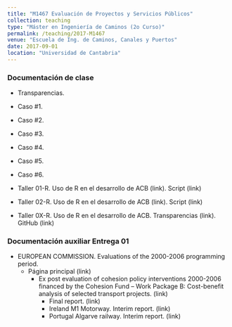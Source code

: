 ```yaml
---
title: "M1467 Evaluación de Proyectos y Servicios Públicos"
collection: teaching
type: "Máster en Ingeniería de Caminos (2o Curso)"
permalink: /teaching/2017-M1467
venue: "Escuela de Ing. de Caminos, Canales y Puertos"
date: 2017-09-01
location: "Universidad de Cantabria"
---
```


### Documentación de clase

* Transparencias.

* Caso #1.
* Caso #2.
* Caso #3.
* Caso #4.
* Caso #5.
* Caso #6.

* Taller 01-R. Uso de R en el desarrollo de ACB (link). Script (link)
* Taller 02-R. Uso de R en el desarrollo de ACB (link). Script (link)
* Taller 0X-R. Uso de R en el desarrollo de ACB. Transparencias (link). GitHub (link)


### Documentación auxiliar Entrega 01

* EUROPEAN COMMISSION. Evaluations of the 2000-2006 programming period.
  * Página principal (link)
    * Ex post evaluation of cohesion policy interventions 2000-2006 financed by the Cohesion Fund – Work Package B: Cost-benefit analysis of selected transport projects. (link)
      * Final report. (link)
      * Ireland M1 Motorway. Interim report. (link)
      * Portugal Algarve railway. Interim report. (link)
